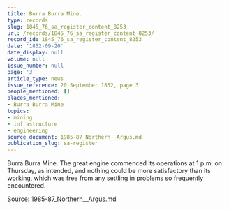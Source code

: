 ```yaml
---
title: Burra Burra Mine.
type: records
slug: 1845_76_sa_register_content_8253
url: /records/1845_76_sa_register_content_8253/
record_id: 1845_76_sa_register_content_8253
date: '1852-09-20'
date_display: null
volume: null
issue_number: null
page: '3'
article_type: news
issue_reference: 20 September 1852, page 3
people_mentioned: []
places_mentioned:
- Burra Burra Mine
topics:
- mining
- infrastructure
- engineering
source_document: 1985-87_Northern__Argus.md
publication_slug: sa-register
---
```


Burra Burra Mine.  The great engine commenced its operations at 1 p.m. on Thursday, as intended, and nothing could be more satisfactory than its working, which was free from any settling in problems so frequently encountered.

Source: [1985-87_Northern__Argus.md](/downloads/markdown/1985-87_Northern__Argus.md)
